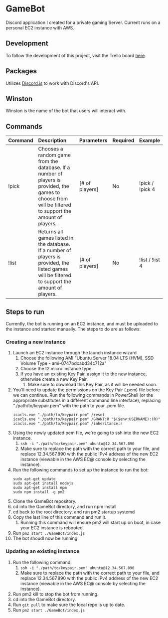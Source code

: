 # GameBot
Discord application I created for a private gaming Server. Current runs on a personal EC2 instance with AWS.

## Development
To follow the development of this project, visit the Trello board [here](https://trello.com/b/wIj1KE92/gamebot).

## Packages
Utilizes [Discord.js](https://www.npmjs.com/package/discord.js) to work with Discord's API.

## Winston
Winston is the name of the bot that users will interact with. 

## Commands
| Command |                                Description                              |      Parameters       | Required |  Example |
|  :---   |                                   :---                                  |         :---          |   :---   |    :---  |
|  !pick  |  Chooses a random game from the database. If a number of players is provided, the games to choose from will be filtered to support the amount of players. |     [# of players]    |    No    |   !pick / !pick 4 |
|  !list  |  Returns all games listed in the database. If a number of players is provided, the listed games will be filtered to support the amount of players. |     [# of players]    |    No    |   !list / !list 4 |

## Steps to run
Currently, the bot is running on an EC2 instance, and must be uploaded to the instance and started manually. The steps to do are as follows:

### Creating a new instance

1. Launch an EC2 instance through the launch instance wizard
	1. Choose the following AMI "Ubuntu Server 18.04 LTS (HVM), SSD Volume Type - ami-0747bdcabd34c712a"
	2. Choose the t2.micro instance type.
	3. If you have an existing Key Pair, assign it to the new instance, otherwise create a new Key Pair.
		1. Make sure to download this Key Pair, as it will be needed soon.
2. You'll need to update the permissions on the Key Pair (.pem) file before we can continue. Run the following commands in PowerShell (or the appropriate substitutes in a different command line interface), replacing "./path/to/keypair.pem" with the path to your .pem file.
	```
	icacls.exe "./path/to/keypair.pem" /reset
	icacls.exe "./path/to/keypair.pem" /GRANT:R "$($env:USERNAME):(R)"
	icacls.exe "./path/to/keypair.pem" /inheritance:r
	```
3. Using the newly updated pem file, we're going to ssh into the new EC2 instance.
	1. `ssh -i "./path/to/keypair.pem" ubuntu@12.34.567.890`
	2. Make sure to replace the path with the correct path to your file, and replace 12.34.567.890 with the public IPv4 address of the new EC2 instance (viewable in the AWS EC@ console by selecting the instance).
4. Run the following commands to set up the instance to run the bot:
	```
	sudo apt-get update
	sudo apt-get install nodejs
	sudo apt-get install npm
	sudo npm install -g pm2
	```
5. Clone the GameBot repository.
6. cd into the GameBot directory, and run npm install
7. cd back to the root directory, and run pm2 startup systemd
8. Copy the last line of this command and run it.
	1. Running this command will ensure pm2 will start up on boot, in case your EC2 instance is rebooted.
9. Run `pm2 start ./GameBot/index.js`
10. The bot shoudl now be running.

### Updating an existing instance

1. Run the following command:
	1. `ssh -i "./path/to/keypair.pem" ubuntu@12.34.567.890`
	2. Make sure to replace the path with the correct path to your file, and replace 12.34.567.890 with the public IPv4 address of the new EC2 instance (viewable in the AWS EC@ console by selecting the instance).
2. Run pm2 kill to stop the bot from running.
3. cd into the GameBot directory.
4. Run `git pull` to make sure the local repo is up to date.
5. Run `pm2 start ./GameBot/index.js`

